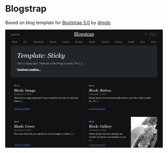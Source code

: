 # Blogstrap

Based on blog template for [Bootstrap 5.0](https://getbootstrap.com/docs/5.0/examples/blog/) by [@mdo](https://twitter.com/mdo)

![/blogstrap](/blogstrap/screenshot.png)

